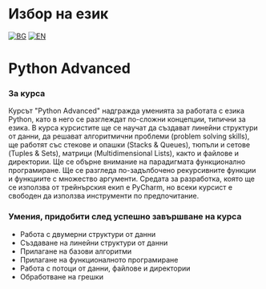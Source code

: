 # Избор на език

[![BG](https://img.shields.io/badge/LANG-BG-red.svg)](https://github.com/Ivan-Plamenov/MyCourses/blob/main/SoftUni/Python_Web_Developer/03_Python_Advanced/README.bg.md)
[![EN](https://img.shields.io/badge/LANG-EN-blue.svg)](https://github.com/Ivan-Plamenov/MyCourses/blob/main/SoftUni/Python_Web_Developer/03_Python_Advanced/README.md)

# Python Advanced

### За курса

Курсът "Python Advanced" надгражда уменията за работата с езика Python, като в него се разглеждат по-сложни концепции, типични за езика. В курса курсистите ще се научат да създават линейни структури от 
данни, да решават алгоритмични проблеми (problem solving skills), ще работят със стекове и опашки (Stacks & Queues), тюпъли и сетове (Tuples & Sets), матрици (Multidimensional Lists), както и файлове и 
директории. Ще се обърне внимание на парадигмата функционално програмиране. Ще се разгледа по-задълбочено рекурсивните функции и функциите с множество аргументи. Средата за разработка, която ще се 
използва от трейнърския екип е PyCharm, но всеки курсист е свободен да използва инструменти по предпочитание.

### Умения, придобити след успешно завършване на курса
- Работа с двумерни структури от данни
- Създаване на линейни структури от данни
- Прилагане на базови алгоритми
- Прилагане на функционалното програмиране
- Работа с потоци от данни, файлове и директории
- Обработване на грешки
